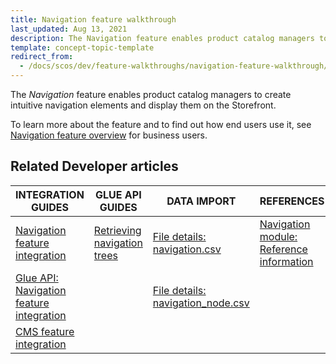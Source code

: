 ```yaml
---
title: Navigation feature walkthrough
last_updated: Aug 13, 2021
description: The Navigation feature enables product catalog managers to create intuitive navigation elements and display them on the Storefront
template: concept-topic-template
redirect_from:
  - /docs/scos/dev/feature-walkthroughs/navigation-feature-walkthrough/navigation-feature-walkthrough.html
---
```


The _Navigation_ feature enables product catalog managers to create intuitive navigation elements and display them on the Storefront.

To learn more about the feature and to find out how end users use it, see [Navigation feature overview](/docs/scos/user/features/navigation-feature-overview.html) for business users.


## Related Developer articles

| INTEGRATION GUIDES | GLUE API GUIDES | DATA IMPORT | REFERENCES |
|---|---|---|---|
| [Navigation feature integration](/docs/scos/dev/feature-integration-guides/navigation-feature-integration.html) | [Retrieving navigation trees](/docs/scos/dev/glue-api-guides/retrieving-navigation-trees.html) | [File details: navigation.csv](/docs/scos/dev/data-import/data-import-categories/navigation-setup/file-details-navigation.csv.html) | [Navigation module: Reference information](/docs/scos/dev/feature-walkthroughs/navigation-feature-walkthrough/navigation-module-reference-information.html) |
| [Glue API: Navigation feature integration](/docs/scos/dev/feature-integration-guides/glue-api/glue-api-navigation-feature-integration.html) |  | [File details: navigation_node.csv](/docs/scos/dev/data-import/data-import-categories/navigation-setup/file-details-navigation-node.csv.html) | |
| [CMS feature integration](/docs/scos/dev/feature-integration-guides/cms-feature-integration.html) |  |  |  |
